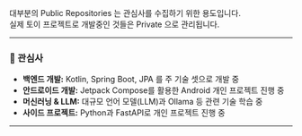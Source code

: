 대부분의 Public Repositories 는 관심사를 수집하기 위한 용도입니다.  
실제 토이 프로젝트로 개발중인 것들은 Private 으로 관리됩니다.  

---

### 🌱 관심사
- **백엔드 개발:** Kotlin, Spring Boot, JPA 를 주 기술 셋으로 개발 중
- **안드로이드 개발:** Jetpack Compose를 활용한 Android 개인 프로젝트 진행 중
- **머신러닝 & LLM:** 대규모 언어 모델(LLM)과 Ollama 등 관련 기술 학습 중
- **사이드 프로젝트:** Python과 FastAPI로 개인 프로젝트 진행 중

---
